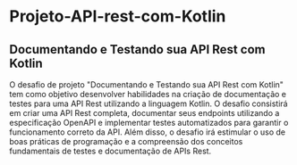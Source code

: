 # Projeto-API-rest-com-Kotlin

## Documentando e Testando sua API Rest com Kotlin

O desafio de projeto "Documentando e Testando sua API Rest com Kotlin" tem como objetivo desenvolver habilidades na criação de documentação e testes para uma API Rest utilizando a linguagem Kotlin. O desafio consistirá em criar uma API Rest completa, documentar seus endpoints utilizando a especificação OpenAPI e implementar testes automatizados para garantir o funcionamento correto da API. Além disso, o desafio irá estimular o uso de boas práticas de programação e a compreensão dos conceitos fundamentais de testes e documentação de APIs Rest.

